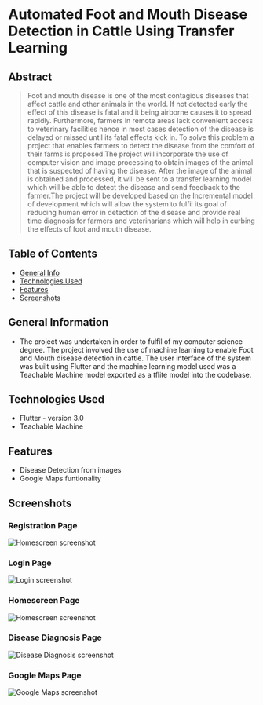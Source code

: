 # Automated Foot and Mouth Disease Detection in Cattle Using Transfer Learning
## Abstract
> Foot and mouth disease is one of the most contagious diseases that affect cattle and other animals in the world. If not detected early the effect of this disease is fatal and it being airborne causes it to spread rapidly. Furthermore, farmers in remote areas lack convenient access to veterinary facilities hence in most cases detection of the disease is delayed or missed until its fatal effects kick in. To solve this problem a project that enables farmers to detect the disease from the comfort of their farms is proposed.The project will incorporate the use of computer vision and image processing to obtain images of the animal that is suspected of having the disease. After the image of the animal is obtained and processed, it will be sent to a transfer learning model which will be able to detect the disease and send feedback to the farmer.The project will be developed based on the Incremental model of development which will allow the system to fulfil its goal of reducing human error in detection of the disease and provide real time diagnosis for farmers and veterinarians which will help in curbing the effects of foot and mouth disease.


## Table of Contents
* [General Info](#general-information)
* [Technologies Used](#technologies-used)
* [Features](#features)
* [Screenshots](#screenshots)



## General Information
- The project was undertaken in order to fulfil of my computer science degree. The project involved the use of machine learning to enable Foot and Mouth disease detection in cattle. The user interface of the system was built using Flutter and the machine learning model used was a Teachable Machine model exported as a tflite model into the codebase.



## Technologies Used
- Flutter - version 3.0
- Teachable Machine


## Features

- Disease Detection from images
- Google Maps funtionality



## Screenshots
### Registration Page
![Homescreen screenshot](https://github.com/mo1501/FMD_APP/blob/main/images/Screenshot%202022-11-29%20at%2015.57.45.png?raw=true)
### Login Page
![Login screenshot](https://github.com/mo1501/FMD_APP/blob/main/images/Screenshot%202022-11-29%20at%2015.58.38.png?raw=true)
### Homescreen Page
![Homescreen screenshot](https://github.com/mo1501/FMD_APP/blob/main/images/Screenshot%202022-11-29%20at%2015.59.00.png?raw=true)
### Disease Diagnosis Page
![Disease Diagnosis screenshot](https://github.com/mo1501/FMD_APP/blob/main/images/Screenshot%202022-11-29%20at%2015.59.22.png?raw=true)
### Google Maps Page
![Google Maps screenshot](https://github.com/mo1501/FMD_APP/blob/main/images/Screenshot%202022-11-29%20at%2015.59.55.png?raw=true)
<!-- If you have screenshots you'd like to share, include them here. -->



